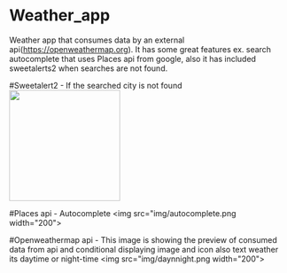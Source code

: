 # Weather_app
Weather app that consumes data by an external api(https://openweathermap.org). It has some great features ex. 
search autocomplete that uses Places api from google, also it has included sweetalerts2 when searches are not found.

#Sweetalert2 - If the searched city is not found
<img src="img/error.png" width="200">

#Places api - Autocomplete
<img src="img/autocomplete.png width="200">

#Openweathermap api - This image is showing the preview of consumed data from api and conditional displaying image and icon also text weather its daytime or night-time
<img src="img/daynnight.png width="200">
